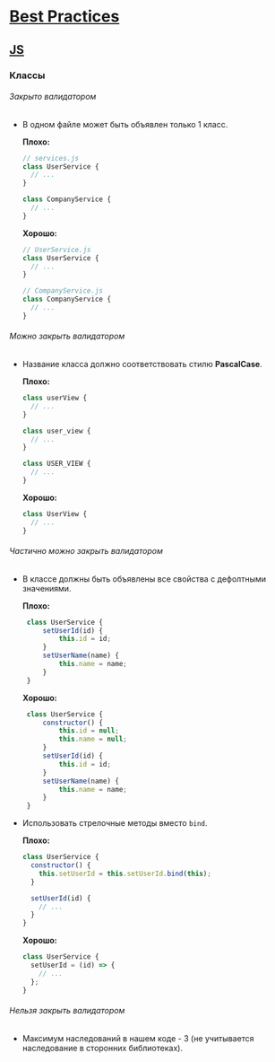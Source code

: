 # [Best Practices](../../README.md)

## [JS](../README.md)

### Классы

###### Закрыто валидатором

- В одном файле может быть объявлен только 1 класс.

  **Плохо:**
  ```js
  // services.js
  class UserService {
    // ...
  }

  class CompanyService {
    // ...
  }
  ```
  **Хорошо:**
  ```js
  // UserService.js
  class UserService {
    // ...
  }

  // CompanyService.js
  class CompanyService {
    // ...
  }
  ```

###### Можно закрыть валидатором

- Название класса должно соответствовать стилю **PascalCase**.

  **Плохо:**
  ```js
  class userView {
    // ...
  }

  class user_view {
    // ...
  }

  class USER_VIEW {
    // ...
  }
  ```
  **Хорошо:**
  ```js
  class UserView {
    // ...
  }
  ```

###### Частично можно закрыть валидатором

- В классе должны быть объявлены все свойства с дефолтными значениями.

   **Плохо:**
   ```js
    class UserService {
        setUserId(id) {
            this.id = id;
        }
        setUserName(name) {
            this.name = name;
        }
    }
   ```
   **Хорошо:**
   ```js
    class UserService {
        constructor() {
            this.id = null;
            this.name = null;
        }
        setUserId(id) {
            this.id = id;
        }
        setUserName(name) {
            this.name = name;
        }
    }
    ```

- Использовать стрелочные методы вместо `bind`.

  **Плохо:**
  ```js
  class UserService {
    constructor() {
      this.setUserId = this.setUserId.bind(this);
    }

    setUserId(id) {
      // ...
    }
  }
  ```
  **Хорошо:**
  ```js
  class UserService {
    setUserId = (id) => {
      // ...
    };
  }
  ```

###### Нельзя закрыть валидатором

- Максимум наследований в нашем коде - 3 (не учитывается наследование в сторонних библиотеках).
